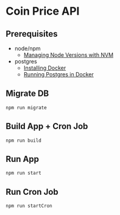 # Coin Price API

## Prerequisites
- node/npm
  - [Managing Node Versions with NVM](https://github.com/nvm-sh/nvm?tab=readme-ov-file#node-version-manager---)
- postgres
  - [Installing Docker](https://docs.docker.com/engine/install/)
  - [Running Postgres in Docker](https://hub.docker.com/_/postgres)

## Migrate DB
`npm run migrate`

## Build App + Cron Job
`npm run build`

## Run App
`npm run start`

## Run Cron Job
`npm run startCron`

